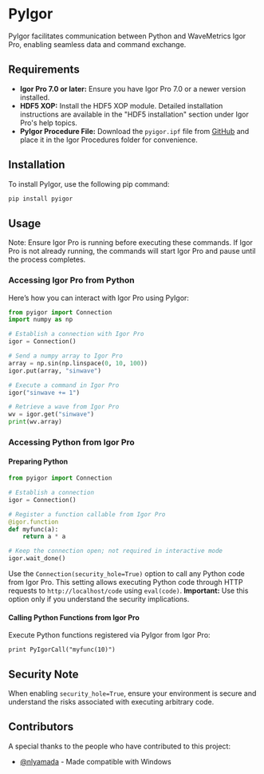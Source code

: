 # PyIgor

PyIgor facilitates communication between Python and WaveMetrics Igor Pro, enabling seamless data and command exchange.

## Requirements

- **Igor Pro 7.0 or later:** Ensure you have Igor Pro 7.0 or a newer version installed.
- **HDF5 XOP:** Install the HDF5 XOP module. Detailed installation instructions are available in the "HDF5 installation" section under Igor Pro's help topics.
- **PyIgor Procedure File:** Download the `pyigor.ipf` file from [GitHub](https://github.com/chocolate-icecream/pyigor/blob/master/pyigor.ipf) and place it in the Igor Procedures folder for convenience.

## Installation

To install PyIgor, use the following pip command:

```bash
pip install pyigor
```

## Usage

Note: Ensure Igor Pro is running before executing these commands. If Igor Pro is not already running, the commands will start Igor Pro and pause until the process completes.

### Accessing Igor Pro from Python

Here’s how you can interact with Igor Pro using PyIgor:

```python
from pyigor import Connection
import numpy as np

# Establish a connection with Igor Pro
igor = Connection()

# Send a numpy array to Igor Pro
array = np.sin(np.linspace(0, 10, 100))
igor.put(array, "sinwave")

# Execute a command in Igor Pro
igor("sinwave += 1")

# Retrieve a wave from Igor Pro
wv = igor.get("sinwave")
print(wv.array)
```

### Accessing Python from Igor Pro

#### Preparing Python

```python
from pyigor import Connection

# Establish a connection
igor = Connection()

# Register a function callable from Igor Pro
@igor.function 
def myfunc(a):
    return a * a

# Keep the connection open; not required in interactive mode
igor.wait_done()
```

Use the `Connection(security_hole=True)` option to call any Python code from Igor Pro. This setting allows executing Python code through HTTP requests to `http://localhost/code` using `eval(code)`. **Important:** Use this option only if you understand the security implications.

#### Calling Python Functions from Igor Pro

Execute Python functions registered via PyIgor from Igor Pro:

```igorpro
print PyIgorCall("myfunc(10)")
```

## Security Note

When enabling `security_hole=True`, ensure your environment is secure and understand the risks associated with executing arbitrary code.



## Contributors

 A special thanks to the people who have contributed to this project:

- [@nlyamada](https://github.com/nlyamada) - Made compatible with Windows
